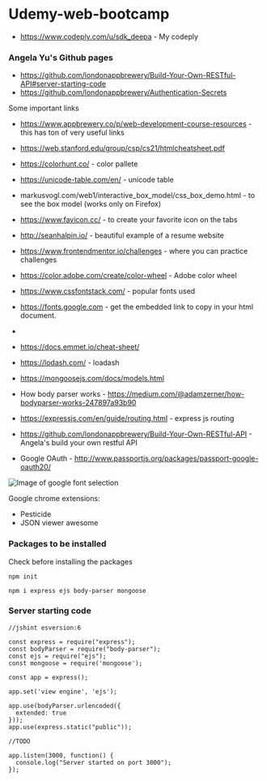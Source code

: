 # Udemy-web-bootcamp

- https://www.codeply.com/u/sdk_deepa - My codeply 

### Angela Yu's Github pages

- https://github.com/londonappbrewery/Build-Your-Own-RESTful-API#server-starting-code
- https://github.com/londonappbrewery/Authentication-Secrets


Some important links

- https://www.appbrewery.co/p/web-development-course-resources - this has ton of very useful links
- https://web.stanford.edu/group/csp/cs21/htmlcheatsheet.pdf
- https://colorhunt.co/ - color pallete 
- https://unicode-table.com/en/ - unicode table
- markusvogl.com/web1/interactive_box_model/css_box_demo.html - to see the box model (works only on Firefox)
- https://www.favicon.cc/ - to create your favorite icon on the tabs 
- http://seanhalpin.io/ - beautiful example of a resume website
- https://www.frontendmentor.io/challenges - where you can practice challenges
- https://color.adobe.com/create/color-wheel - Adobe color wheel
- https://www.cssfontstack.com/ - popular fonts used 
- https://fonts.google.com - get the embedded link to copy in your html document.
- 





- https://docs.emmet.io/cheat-sheet/
- https://lodash.com/ - loadash
- https://mongoosejs.com/docs/models.html
- How body parser works - https://medium.com/@adamzerner/how-bodyparser-works-247897a93b90
- https://expressjs.com/en/guide/routing.html - express js routing 
- https://github.com/londonappbrewery/Build-Your-Own-RESTful-API - Angela's build your own restful API
- Google OAuth - http://www.passportjs.org/packages/passport-google-oauth20/


![Image of google font selection](/Users/deepa/Desktop/Google-fonts.png)

Google chrome extensions:
- Pesticide
- JSON viewer awesome

### Packages to be installed 
Check before installing the packages

``` 
npm init

npm i express ejs body-parser mongoose

```

### Server starting code

```
//jshint esversion:6

const express = require("express");
const bodyParser = require("body-parser");
const ejs = require("ejs");
const mongoose = require('mongoose');

const app = express();

app.set('view engine', 'ejs');

app.use(bodyParser.urlencoded({
  extended: true
}));
app.use(express.static("public"));

//TODO

app.listen(3000, function() {
  console.log("Server started on port 3000");
});
```
